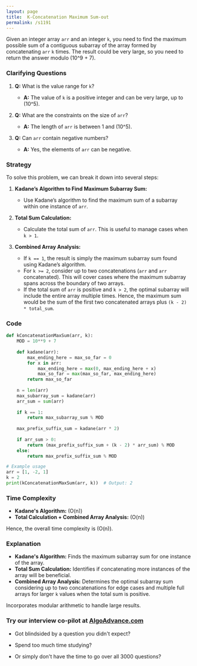 ```yaml
---
layout: page
title:  K-Concatenation Maximum Sum-out
permalink: /s1191
---
```

Given an integer array `arr` and an integer `k`, you need to find the maximum possible sum of a contiguous subarray of the array formed by concatenating `arr` `k` times. The result could be very large, so you need to return the answer modulo \(10^9 + 7\).

### Clarifying Questions
1. **Q:** What is the value range for `k`? 
   - **A:** The value of `k` is a positive integer and can be very large, up to \(10^5\).
   
2. **Q:** What are the constraints on the size of `arr`?
   - **A:** The length of `arr` is between 1 and \(10^5\).

3. **Q:** Can `arr` contain negative numbers?
   - **A:** Yes, the elements of `arr` can be negative.

### Strategy
To solve this problem, we can break it down into several steps:

1. **Kadane’s Algorithm to Find Maximum Subarray Sum:**
   - Use Kadane’s algorithm to find the maximum sum of a subarray within one instance of `arr`. 
   
2. **Total Sum Calculation:**
   - Calculate the total sum of `arr`. This is useful to manage cases when `k > 1`.

3. **Combined Array Analysis:**
   - If `k == 1`, the result is simply the maximum subarray sum found using Kadane’s algorithm.
   - For `k >= 2`, consider up to two concatenations (`arr` and `arr` concatenated). This will cover cases where the maximum subarray spans across the boundary of two arrays. 
   - If the total sum of `arr` is positive and `k > 2`, the optimal subarray will include the entire array multiple times. Hence, the maximum sum would be the sum of the first two concatenated arrays plus `(k - 2) * total_sum`.

### Code
```python
def kConcatenationMaxSum(arr, k):
    MOD = 10**9 + 7
    
    def kadane(arr):
        max_ending_here = max_so_far = 0
        for x in arr:
            max_ending_here = max(0, max_ending_here + x)
            max_so_far = max(max_so_far, max_ending_here)
        return max_so_far
    
    n = len(arr)
    max_subarray_sum = kadane(arr)
    arr_sum = sum(arr)
    
    if k == 1:
        return max_subarray_sum % MOD
    
    max_prefix_suffix_sum = kadane(arr * 2)
    
    if arr_sum > 0:
        return (max_prefix_suffix_sum + (k - 2) * arr_sum) % MOD
    else:
        return max_prefix_suffix_sum % MOD

# Example usage
arr = [1, -2, 1]
k = 2
print(kConcatenationMaxSum(arr, k))  # Output: 2
```

### Time Complexity
- **Kadane's Algorithm:** \(O(n)\)
- **Total Calculation + Combined Array Analysis:** \(O(n)\)

Hence, the overall time complexity is \(O(n)\).

### Explanation
- **Kadane's Algorithm:** Finds the maximum subarray sum for one instance of the array.
- **Total Sum Calculation:** Identifies if concatenating more instances of the array will be beneficial.
- **Combined Array Analysis:** Determines the optimal subarray sum considering up to two concatenations for edge cases and multiple full arrays for larger `k` values when the total sum is positive.

Incorporates modular arithmetic to handle large results.


### Try our interview co-pilot at [AlgoAdvance.com](https://algoAdvance.com)

- Got blindsided by a question you didn't expect?

- Spend too much time studying?

- Or simply don't have the time to go over all 3000 questions?

